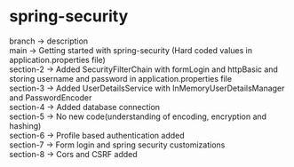 # spring-security

branch -> description  
main -> Getting started with spring-security (Hard coded values in application.properties file)  
section-2 -> Added SecurityFilterChain with formLogin and httpBasic and storing username and password in application.properties file  
section-3 -> Added UserDetailsService with InMemoryUserDetailsManager and PasswordEncoder  
section-4 -> Added database connection  
section-5 -> No new code(understanding of encoding, encryption and hashing)  
section-6 -> Profile based authentication added  
section-7 -> Form login and spring security customizations  
section-8 -> Cors and CSRF added
